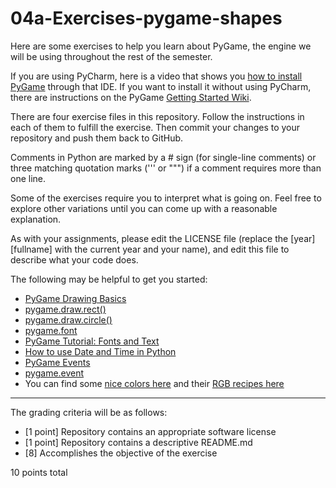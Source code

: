 # 04a-Exercises-pygame-shapes

Here are some exercises to help you learn about PyGame, the engine we will be using throughout the rest of the semester.

If you are using PyCharm, here is a video that shows you [how to install PyGame](https://www.youtube.com/watch?v=zwY4dzvbBwE) through that IDE. If you want to install it without using PyCharm, there are instructions on the PyGame [Getting Started Wiki](https://www.pygame.org/wiki/GettingStarted).

There are four exercise files in this repository. Follow the instructions in each of them to fulfill the exercise. Then commit your changes to your repository and push them back to GitHub.

Comments in Python are marked by a # sign (for single-line comments) or three matching quotation marks (''' or """) if a comment requires more than one line.

Some of the exercises require you to interpret what is going on. Feel free to explore other variations until you can come up with a reasonable explanation. 

As with your assignments, please edit the LICENSE file (replace the [year] [fullname] with the current year and your name), and edit this file to describe what your code does.

The following may be helpful to get you started:

* [PyGame Drawing Basics](https://www.cs.ucsb.edu/~pconrad/cs5nm/topics/pygame/drawing/)
* [pygame.draw.rect()](https://www.pygame.org/docs/ref/draw.html#pygame.draw.rect)
* [pygame.draw.circle()](https://www.pygame.org/docs/ref/draw.html#pygame.draw.circle)
* [pygame.font](https://www.pygame.org/docs/ref/font.html)
* [PyGame Tutorial: Fonts and Text](http://www.nerdparadise.com/programming/pygame/part5)
* [How to use Date and Time in Python](http://www.pythonforbeginners.com/basics/python-datetime-time-examples)
* [PyGame Events](http://www.raspberry-pi-geek.com/Archive/2014/05/Pygame-modules-for-interactive-programs)
* [pygame.event](https://cs.iupui.edu/~aharris/pgl/pygame-1.7.1release/docs/ref/pygame_event.html)
* You can find some [nice colors here](https://yeun.github.io/open-color/) and their [RGB recipes here](https://yeun.github.io/open-color/ingredients.html)

---

The grading criteria will be as follows:

* [1 point] Repository contains an appropriate software license
* [1 point] Repository contains a descriptive README.md
* [8] Accomplishes the objective of the exercise

10 points total